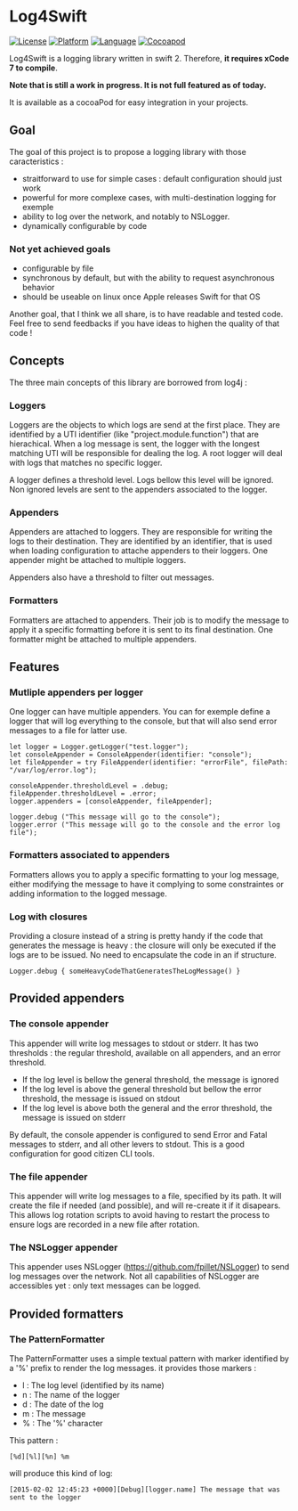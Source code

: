 # Log4Swift
[![License](https://img.shields.io/badge/License-LGPLv3-blue.svg
            )](http://mit-license.org) [![Platform](http://img.shields.io/badge/platform-osx-lightgrey.svg?style=flat
             )](https://developer.apple.com/resources/) [![Language](http://img.shields.io/badge/language-swift2-orange.svg?style=flat
             )](https://developer.apple.com/swift) [![Cocoapod](http://img.shields.io/cocoapods/v/Log4swift.svg?style=flat)](http://cocoadocs.org/docsets/Log4swift/)

Log4Swift is a logging library written in swift 2. Therefore, **it requires xCode 7 to compile**.

**Note that is still a work in progress. It is not full featured as of today.**

It is available as a cocoaPod for easy integration in your projects.

## Goal
The goal of this project is to propose a logging library with those caracteristics :

* straitforward to use for simple cases : default configuration should just work
* powerful for more complexe cases, with multi-destination logging for exemple
* ability to log over the network, and notably to NSLogger.
* dynamically configurable by code

### Not yet achieved goals
* configurable by file
* synchronous by default, but with the ability to request asynchronous behavior
* should be useable on linux once Apple releases Swift for that OS

Another goal, that I think we all share, is to have readable and tested code. Feel free to send feedbacks if you have ideas to highen the quality of that code !

## Concepts
The three main concepts of this library are borrowed from log4j :

### Loggers
Loggers are the objects to which logs are send at the first place.
They are identified by a UTI identifier (like "project.module.function") that are hierachical. When a log message is sent, the logger with the longest matching UTI will be responsible for dealing the log.
A root logger will deal with logs that matches no specific logger.

A logger defines a threshold level. Logs bellow this level will be ignored. Non ignored levels are sent to the appenders associated to the logger.

### Appenders
Appenders are attached to loggers. They are responsible for writing the logs to their destination. They are identified by an identifier, that is used when loading configuration to attache appenders to their loggers. One appender might be attached to multiple loggers.

Appenders also have a threshold to filter out messages.

### Formatters
Formatters are attached to appenders. Their job is to modify the message to apply it a specific formatting before it is sent to its final destination. One formatter might be attached to multiple appenders.

## Features
### Mutliple appenders per logger
One logger can have multiple appenders. You can for exemple define a logger that will log everything to the console, but that will also send error messages to a file for latter use.

```
let logger = Logger.getLogger("test.logger");
let consoleAppender = ConsoleAppender(identifier: "console");
let fileAppender = try FileAppender(identifier: "errorFile", filePath: "/var/log/error.log");

consoleAppender.thresholdLevel = .debug;
fileAppender.thresholdLevel = .error;
logger.appenders = [consoleAppender, fileAppender];

logger.debug ("This message will go to the console");
logger.error ("This message will go to the console and the error log file");
```

### Formatters associated to appenders
Formatters allows you to apply a specific formatting to your log message, either modifying the message to have it complying to some constraintes or adding information to the logged message.  

### Log with closures
Providing a closure instead of a string is pretty handy if the code that generates the message is heavy : the closure will only be executed if the logs are to be issued. No need to encapsulate the code in an if structure.

```
Logger.debug { someHeavyCodeThatGeneratesTheLogMessage() }
```

## Provided appenders

### The console appender
This appender will write log messages to stdout or stderr. It has two thresholds : the regular threshold, available on all appenders, and an error threshold.

* If the log level is bellow the general threshold, the message is ignored
* If the log level is above the general threshold but bellow the error threshold, the message is issued on stdout
* If the log level is above both the general and the error threshold, the message is issued on stderr

By default, the console appender is configured to send Error and Fatal messages to stderr, and all other levers to stdout. This is a good configuration for good citizen CLI tools.

### The file appender
This appender will write log messages to a file, specified by its path. It will create the file if needed (and possible), and will re-create it if it disapears. This allows log rotation scripts to avoid having to restart the process to ensure logs are recorded in a new file after rotation.

### The NSLogger appender
This appender uses NSLogger (https://github.com/fpillet/NSLogger) to send log messages over the network.
Not all capabilities of NSLogger are accessibles yet : only text messages can be logged.

## Provided formatters

### The PatternFormatter

The PatternFormatter uses a simple textual pattern with marker identified by a '%' prefix to render the log messages. it provides those markers :

* l : The log level (identified by its name)
* n : The name of the logger
* d : The date of the log
* m : The message
* % : The '%' character

This pattern :  
```
[%d][%l][%n] %m
```  
will produce this kind of log:  
```
[2015-02-02 12:45:23 +0000][Debug][logger.name] The message that was sent to the logger
```
